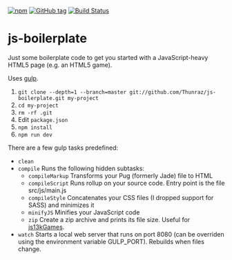 [![npm](https://img.shields.io/github/license/thunraz/js-boilerplate.svg)](https://github.com/Thunraz/js-boilerplate/blob/master/LICENSE)
[![GitHub tag](https://img.shields.io/github/tag/thunraz/js-boilerplate.svg)](https://github.com/Thunraz/js-boilerplate/tags)
[![Build Status](https://travis-ci.org/Thunraz/js-boilerplate.svg?branch=master)](https://travis-ci.org/Thunraz/js-boilerplate)


# js-boilerplate

Just some boilerplate code to get you started with a JavaScript-heavy HTML5 page (e.g. an HTML5 game).

Uses [gulp](http://gulpjs.com/).

1. `git clone --depth=1 --branch=master git://github.com/Thunraz/js-boilerplate.git my-project`
2. `cd my-project`
3. `rm -rf .git`
4. Edit `package.json`
5. `npm install`
6. `npm run dev`

There are a few gulp tasks predefined:
* `clean`
* `compile` Runs the following hidden subtasks:
  * `compileMarkup` Transforms your Pug (formerly Jade) file to HTML
  * `compileScript` Runs rollup on your source code. Entry point is the file src/js/main.js
  * `compileStyle` Concatenates your CSS files (I dropped support for SASS) and minimizes it
  * `minifyJS` Minifies your JavaScript code
  * `zip` Create a zip archive and prints its file size. Useful for [js13kGames](http://js13kgames.com).
* `watch` Starts a local web server that runs on port 8080 (can be overriden using the environment variable GULP_PORT). Rebuilds when files change.
